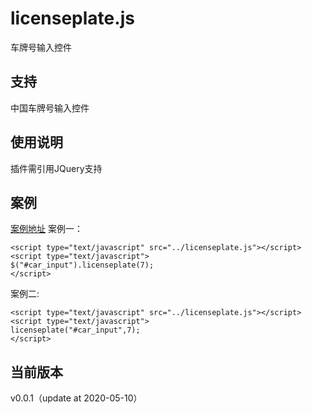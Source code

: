 <!--
 * @Descripttion: 
 * @Version: 
 * @Author: sunliangzesmile
 * @Date: 2020-04-06 12:16:51
 * @LastEditors: sunliangzesmile
 * @LastEditTime: 2020-04-06 13:23:54
 -->
# licenseplate.js
车牌号输入控件

## 支持

中国车牌号输入控件

## 使用说明

插件需引用JQuery支持


## 案例
[案例地址](https://sunliangzesmile.github.io/licenseplate.js/example/index.html "案例")
案例一：
```
<script type="text/javascript" src="../licenseplate.js"></script>
<script type="text/javascript">
$("#car_input").licenseplate(7);
</script>
```
案例二:
```
<script type="text/javascript" src="../licenseplate.js"></script>
<script type="text/javascript">
licenseplate("#car_input",7);
</script>
```


## 当前版本
v0.0.1（update at 2020-05-10）